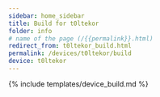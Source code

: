 ```yaml
---
sidebar: home_sidebar
title: Build for t0ltekor
folder: info
# name of the page (/{{permalink}}.html)
redirect_from: t0ltekor_build.html
permalink: /devices/t0ltekor/build
device: t0ltekor
---
```

{% include templates/device_build.md %}
